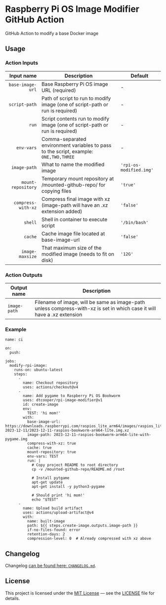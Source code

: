# Raspberry Pi OS Image Modifier GitHub Action

GitHub Action to modify a base Docker image

## Usage

### Action Inputs

|  Input name        |  Description                                                                          |  Default                |
|-------------------:|---------------------------------------------------------------------------------------|-------------------------|
| `base-image-url`   | Base Raspberry Pi OS image URL (required)                                             | -                       |
| `script-path`      | Path of script to run to modify image (one of script-path or run is required)         | -                       |
| `run`              | Script contents run to modify image (one of script-path or run is required)           | -                       |
| `env-vars`         | Comma-separated environment variables to pass to the script, example: `ONE,TWO,THREE` | -                       |
| `image-path`       | What to name the modified image                                                       | `'rpi-os-modified.img'` |
| `mount-repository` | Temporary mount repository at /mounted-github-repo/ for copying files                 | `'true'`                |
| `compress-with-xz` | Compress final image with xz (image-path will have an .xz extension added)            | `'false'`               |
| `shell`            | Shell in container to execute script                                                  | `'/bin/bash'`           |
| `cache`            | Cache image file located at base-image-url                                            | `'false'`               |
| `image-maxsize`    | That maximum size of the modified image (needs to fit on disk)                        | `'12G'`                 |


### Action Outputs

| Output name  | Description                                                                                                             |
|------------- |-------------------------------------------------------------------------------------------------------------------------|
| `image-path` | Filename of image, will be same as image-path unless compress-with-xz is set in which case it will have a .xz extension |


### Example

```
name: ci

on:
  push:

jobs:
  modify-rpi-image:
    runs-on: ubuntu-latest
    steps:
      -
        name: Checkout repository
        uses: actions/checkout@v4
      -
        name: Add pygame to Raspberry Pi OS Bookworm
        uses: dtcooper/rpi-image-modifier@v1
        id: create-image
        env:
          TEST: 'hi mom!'
        with:
          base-image-url: https://downloads.raspberrypi.com/raspios_lite_arm64/images/raspios_lite_arm64-2023-12-11/2023-12-11-raspios-bookworm-arm64-lite.img.xz
          image-path: 2023-12-11-raspios-bookworm-arm64-lite-with-pygame.img
          compress-with-xz: true
          cache: true
          mount-repository: true
          env-vars: TEST
          run: |
            # Copy project README to root directory
            cp -v /mounted-github-repo/README.md /root

            # Install pytgame
            apt-get update
            apt-get install -y python3-pygame

            # Should print 'hi mom!'
            echo "$TEST"
      -
        name: Upload build artifact
        uses: actions/upload-artifact@v4
        with:
          name: built-image
          path: ${{ steps.create-image.outputs.image-path }}
          if-no-files-found: error
          retention-days: 2
          compression-level: 0  # Already compressed with xz above
```


## Changelog

Changelog [can be found here: `CHANGELOG.md`](CHANGELOG.md).


## License

This project is licensed under the [MIT License](https://opensource.org/licenses/MIT)
&mdash; see the [LICENSE](LICENSE) file for details.
